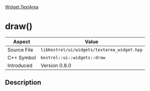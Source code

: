 [Widget.TextArea](index)
# draw()
| Aspect | Value |
| --- | --- |
| Source File | `libKestrel/ui/widgets/textarea_widget.hpp` |
| C++ Symbol | `kestrel::ui::widgets::draw` |
| Introduced | Version 0.8.0 |
## Description

